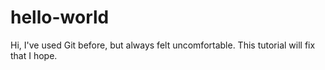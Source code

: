 # hello-world
Hi, I've used Git before, but always felt uncomfortable.  This tutorial will fix that I hope.
